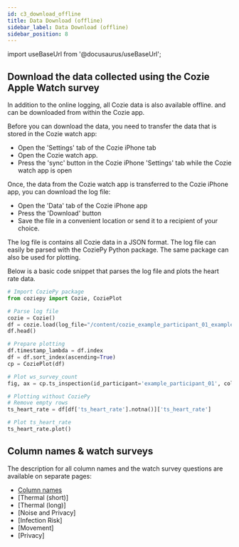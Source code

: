 ```yaml
---
id: c3_download_offline
title: Data Download (offline)
sidebar_label: Data Download (offline)
sidebar_position: 8
---
```


import useBaseUrl from '@docusaurus/useBaseUrl';

## Download the data collected using the Cozie Apple Watch survey

In addition to the online logging, all Cozie data is also available offline. and can be downloaded from within the Cozie app.

Before you can download the data, you need to transfer the data that is stored in the Cozie watch app: 
 * Open the 'Settings' tab of the Cozie iPhone tab
 * Open the Cozie watch app.
 * Press the 'sync' button in the Cozie iPhone 'Settings' tab while the Cozie watch app is open

Once, the data from the Cozie watch app is transferred to the Cozie iPhone app, you can download the log file: 
* Open the 'Data' tab of the Cozie iPhone app
* Press the 'Download' button
* Save the file in a convenient location or send it to a recipient of your choice.

The log file is contains all Cozie data in a JSON format. The log file can easily be parsed with the CoziePy Python package. The same package can also be used for plotting. 

Below is a basic code snippet that parses the log file and plots the heart rate data.

```python
# Import CoziePy package
from coziepy import Cozie, CoziePlot

# Parse log file
cozie = Cozie()
df = cozie.load(log_file="/content/cozie_example_participant_01_example_experiment_logs.txt", clean_up=False)
df.head()

# Prepare plotting
df.timestamp_lambda = df.index
df = df.sort_index(ascending=True)
cp = CoziePlot(df)

# Plot ws_survey_count
fig, ax = cp.ts_inspection(id_participant='example_participant_01', column_name='ts_heart_rate')

# Plotting without CoziePy
# Remove empty rows
ts_heart_rate = df[df['ts_heart_rate'].notna()]['ts_heart_rate']

# Plot ts_heart_rate
ts_heart_rate.plot()

```

## Column names & watch surveys

The description for all column names and the watch survey questions are available on separate pages:
* [Column names](c3_data_overview)
* [Thermal (short)] <!--(dd_ws_thermal_short)-->
* [Thermal (long)]<!--(dd_ws_thermal_long)-->
* [Noise and Privacy]<!--(dd_ws_noise_and_privacy)-->
* [Infection Risk]<!--dd_ws_infection_risk)-->
* [Movement]<!--(dd_ws_movement)-->
* [Privacy]<!--(dd_ws_privacy)-->